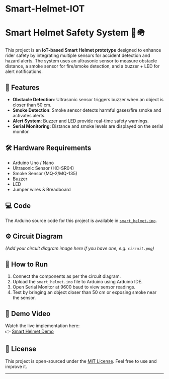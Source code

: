 # Smart-Helmet-IOT
# Smart Helmet Safety System 🚨🪖

This project is an **IoT-based Smart Helmet prototype** designed to enhance rider safety by integrating multiple sensors for accident detection and hazard alerts. The system uses an ultrasonic sensor to measure obstacle distance, a smoke sensor for fire/smoke detection, and a buzzer + LED for alert notifications.  

## 🔧 Features
- **Obstacle Detection**: Ultrasonic sensor triggers buzzer when an object is closer than 50 cm.  
- **Smoke Detection**: Smoke sensor detects harmful gases/fire smoke and activates alerts.  
- **Alert System**: Buzzer and LED provide real-time safety warnings.  
- **Serial Monitoring**: Distance and smoke levels are displayed on the serial monitor.  

## 🛠️ Hardware Requirements
- Arduino Uno / Nano  
- Ultrasonic Sensor (HC-SR04)  
- Smoke Sensor (MQ-2/MQ-135)  
- Buzzer  
- LED  
- Jumper wires & Breadboard  

## 💻 Code
The Arduino source code for this project is available in [`smart_helmet.ino`](smart_helmet.ino).  

## ⚙️ Circuit Diagram
*(Add your circuit diagram image here if you have one, e.g. `circuit.png`)*  

## 🚀 How to Run
1. Connect the components as per the circuit diagram.  
2. Upload the `smart_helmet.ino` file to Arduino using Arduino IDE.  
3. Open Serial Monitor at 9600 baud to view sensor readings.  
4. Test by bringing an object closer than 50 cm or exposing smoke near the sensor.  

## 🎥 Demo Video
Watch the live implementation here:  
👉 [Smart Helmet Demo](https://drive.google.com/file/d/1e7vpcdQ_dCt_k6o3nuJYTqVUl7P_1yNn/view?usp=sharing)  

## 📜 License
This project is open-sourced under the [MIT License](LICENSE). Feel free to use and improve it.  

---
